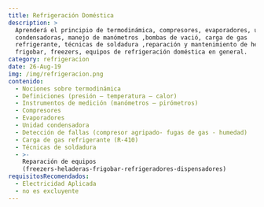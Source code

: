 ```yaml
---
title: Refrigeración Doméstica
description: >
  Aprenderá el principio de termodinámica, compresores, evaporadores, unidades
  condensadoras, manejo de manómetros ,bombas de vació, carga de gas
  refrigerante, técnicas de soldadura ,reparación y mantenimiento de heladeras,
  frigobar, freezers, equipos de refrigeración doméstica en general.
category: refrigeracion
date: 26-Aug-19
img: /img/refrigeracion.png
contenido:
  - Nociones sobre termodinámica
  - Definiciones (presión – temperatura – calor)
  - Instrumentos de medición (manómetros – pirómetros)
  - Compresores
  - Evaporadores
  - Unidad condensadora
  - Detección de fallas (compresor agripado- fugas de gas - humedad)
  - Carga de gas refrigerante (R-410)
  - Técnicas de soldadura
  - >-
    Reparación de equipos
    (freezers-heladeras-frigobar-refrigeradores-dispensadores)
requisitosRecomendados:
  - Electricidad Aplicada
  - no es excluyente
---
```


